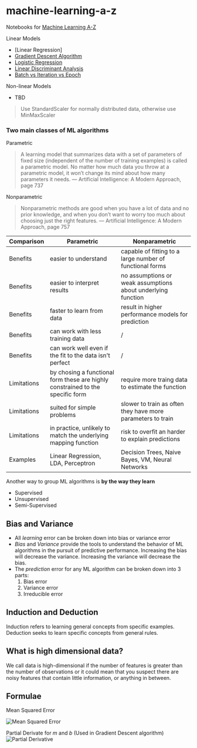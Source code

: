 # machine-learning-a-z
Notebooks for [Machine Learning A-Z](https://www.youtube.com/playlist?list=PLclhPfG31KRExnNovDGE-ipPpKp9nRe2V)

Linear Models

- [Linear Regression]
- [Gradient Descent Algorithm](./linear/gradient-descent.md)
- [Logistic Regression](./linear/logistic-regression.md)
- [Linear Discriminant Analysis](./linear/lda.md)
- [Batch vs Iteration vs Epoch](./batch-iteration-epoch.md)

Non-linear Models

- TBD

>Use StandardScaler for normally distributed data, otherwise use MinMaxScaler

### Two main classes of ML algorithms

Parametric

> A learning model that summarizes data with a set of parameters of fixed size (independent of the number of training examples) is called a parametric model. No matter how much data you throw at a parametric model, it won’t change its mind
about how many parameters it needs. — Artificial Intelligence: A Modern Approach, page 737

Nonparametric

>Nonparametric methods are good when you have a lot of data and no prior knowledge, and when you don’t want to worry too much about choosing just the right features. — Artificial Intelligence: A Modern Approach, page 757

Comparison  | Parametric | Nonparametric
----------  | ----------- | ---------------
Benefits    | easier to understand | capable of fitting to a large number of functional forms
Benefits    | easier to interpret results | no assumptions or weak assumptions about underlying function
Benefits    | faster to learn from data | result in higher performance models for prediction
Benefits    | can work with less training data | /
Benefits    | can work well even if the fit to the data isn't perfect |  /
Limitations | by chosing a functional form these are highly constrained to the specific form | require more traing data to estimate the function
Limitations | suited for simple problems | slower to train as often they have more parameters to train
Limitations | in practice, unlikely to match the underlying mapping function | risk to overfit an harder to explain predictions
Examples | Linear Regression, LDA, Perceptron | Decision Trees, Naive Bayes, VM, Neural Networks 

Another way to group ML algorithms is **by the way they learn**

- Supervised
- Unsupervised
- Semi-Supervised

## Bias and Variance
- All *learning* error can be broken down into bias or variance error
- *Bias* and *Variance* provide the tools to understand the behavior of ML algorithms in the pursuit of predictive performance. Increasing the bias will decrease the variance. Increasing the variance will decrease the bias.
- The *prediction* error for any ML algorithm can be broken down into 3 parts:
    1. Bias error
    2. Variance error
    3. Irreducible error

## Induction and Deduction
Induction refers to learning general concepts from specific examples. Deduction seeks to learn specific concepts from general rules.

## What is high dimensional data?
We call data is high-dimensional if the number of features is greater than the number of observations or it could mean that you suspect there are noisy features that contain little information, or anything in between.

## Formulae

Mean Squared Error

![Mean Squared Error](https://spin.atomicobject.com/wp-content/uploads/linear_regression_error1.png)

Partial Derivate for *m* and *b* (Used in Gradient Descent algorithm)
![Partial Derivative](https://spin.atomicobject.com/wp-content/uploads/linear_regression_gradient1.png)